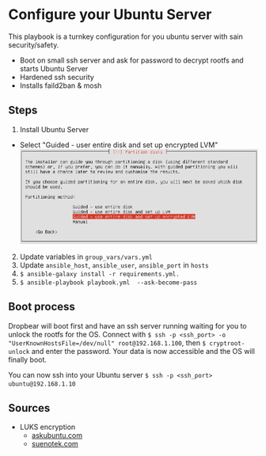 # Configure your Ubuntu Server

This playbook is a turnkey configuration for you ubuntu server with sain security/safety.

* Boot on small ssh server and ask for password to decrypt rootfs and starts Ubuntu Server
* Hardened ssh security
* Installs faild2ban & mosh

## Steps
1. Install Ubuntu Server
  * Select "Guided - user entire disk and set up encrypted LVM"
![Ubunter Server Installation](docs/ubuntu_guided_use_encrypted_lvm.png)
2. Update variables in `group_vars/vars.yml`
3. Update `ansible_host`, `ansible_user`, `ansible_port` in `hosts`
5. `$ ansible-galaxy install -r requirements.yml.`
6. `$ ansible-playbook playbook.yml  --ask-become-pass`

## Boot process

Dropbear will boot first and have an ssh server running waiting for you to unlock the rootfs for the OS.
Connect with `$ ssh -p <ssh_port> -o "UserKnownHostsFile=/dev/null" root@192.168.1.100`, then `$ cryptroot-unlock` and enter the password.
Your data is now accessible and the OS will finally boot.

You can now ssh into your Ubuntu server
`$ ssh -p <ssh_port> ubuntu@192.168.1.10`

## Sources
* LUKS encryption
  * [askubuntu.com](https://askubuntu.com/questions/1269981/unattended-headless-ubuntu-server-with-disk-encryption-how-to-set-it-up)
  * [suenotek.com](https://blog.suenotek.com/post/ubuntu-20-04-full-disk-encryption-luks-on-the-cloud/)